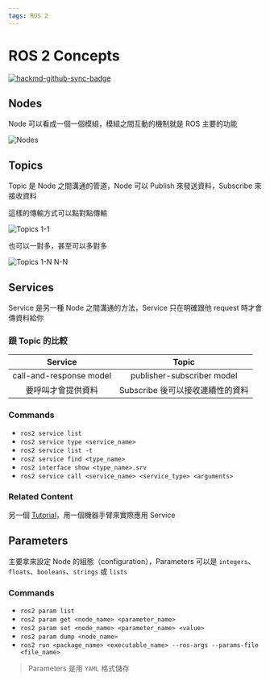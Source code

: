 ```yaml
---
tags: ROS 2
---
```


# ROS 2 Concepts

[![hackmd-github-sync-badge](https://hackmd.io/acmkN6_8T_uOOUFzX-TRBQ/badge)](https://hackmd.io/acmkN6_8T_uOOUFzX-TRBQ)


## Nodes

Node 可以看成一個一個模組，模組之間互動的機制就是 ROS 主要的功能

![Nodes](https://index.ros.org/doc/ros2/_images/Nodes-TopicandService.gif)

## Topics

Topic 是 Node 之間溝通的管道，Node 可以 Publish 來發送資料，Subscribe 來接收資料

這樣的傳輸方式可以點對點傳輸

![Topics 1-1](https://index.ros.org/doc/ros2/_images/Topic-SinglePublisherandSingleSubscriber.gif)

也可以一對多，甚至可以多對多

![Topics 1-N N-N](https://index.ros.org/doc/ros2/_images/Topic-MultiplePublisherandMultipleSubscriber.gif)

## Services

Service 是另一種 Node 之間溝通的方法，Service 只在明確跟他 request 時才會傳資料給你

### 跟 Topic 的比較

|         Service         |              Topic               |
|:-----------------------:|:--------------------------------:|
| call-and-response model |    publisher-subscriber model    |
|   要呼叫才會提供資料       | Subscribe 後可以接收連續性的資料 |

### Commands
* `ros2 service list`
* `ros2 service type <service_name>`
* `ros2 service list -t`
* `ros2 service find <type_name>`
* `ros2 interface show <type_name>.srv`
* `ros2 service call <service_name> <service_type> <arguments>`

### Related Content

另一個 [Tutorial](https://discourse.ubuntu.com/t/call-services-in-ros-2/15261)，用一個機器手臂來實際應用 Service


## Parameters

主要拿來設定 Node 的組態（configuration），Parameters 可以是 `integers`、`floats`、`booleans`、`strings` 或 `lists`

### Commands
* `ros2 param list`
* `ros2 param get <node_name> <parameter_name>`
* `ros2 param set <node_name> <parameter_name> <value>`
* `ros2 param dump <node_name>`
* `ros2 run <package_name> <executable_name> --ros-args --params-file <file_name>`
> Parameters 是用 `YAML` 格式儲存

